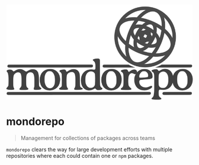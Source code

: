 ![mondorepo](assets/logo.png)

# mondorepo
> Management for collections of packages across teams

`mondorepo` clears the way for large development efforts with multiple repositories where each could contain
one or `npm` packages.
